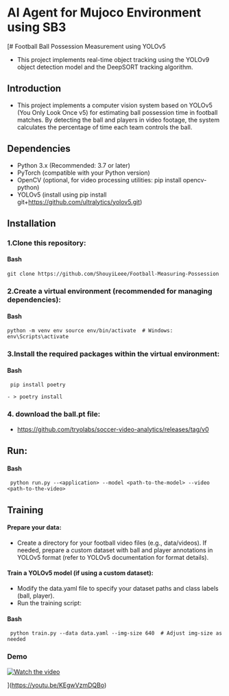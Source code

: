 # AI Agent for Mujoco Environment using SB3

[# Football Ball Possession Measurement using YOLOv5
- This project implements real-time object tracking using the YOLOv9 object detection model and the DeepSORT tracking algorithm.

## Introduction

- This project implements a computer vision system based on YOLOv5 (You Only Look Once v5) for estimating ball possession time in football matches. By detecting the ball and players in video footage, the system calculates the percentage of time each team controls the ball.

## Dependencies
- Python 3.x (Recommended: 3.7 or later)
- PyTorch (compatible with your Python version)
- OpenCV (optional, for video processing utilities: pip install opencv-python)
- YOLOv5 (install using pip install git+https://github.com/ultralytics/yolov5.git)

## Installation

### 1.Clone this repository:

#### Bash
```
git clone https://github.com/ShouyiLeee/Football-Measuring-Possession
```

### 2.Create a virtual environment (recommended for managing dependencies):

#### Bash
```
python -m venv env source env/bin/activate  # Windows: env\Scripts\activate
```



### 3.Install the required packages within the virtual environment:

#### Bash
```
 pip install poetry
```
```
- > poetry install
```

### 4. download the ball.pt file:
- https://github.com/tryolabs/soccer-video-analytics/releases/tag/v0



## Run:
#### Bash
```
 python run.py --<application> --model <path-to-the-model> --video <path-to-the-video>
```

## Training
#### Prepare your data:
- Create a directory for your football video files (e.g., data/videos). If needed, prepare a custom dataset with ball and player annotations in YOLOv5 format (refer to YOLOv5 documentation for format details).
  
#### Train a YOLOv5 model (if using a custom dataset):
- Modify the data.yaml file to specify your dataset paths and class labels (ball, player).
- Run the training script:
#### Bash
```
 python train.py --data data.yaml --img-size 640  # Adjust img-size as needed

```

### Demo
[![Watch the video](https://img.youtube.com/vi/shorts/KEgwVzmDQBo/0.jpg)](https://youtube.com/shorts/KEgwVzmDQBo)


](https://youtu.be/KEgwVzmDQBo)
